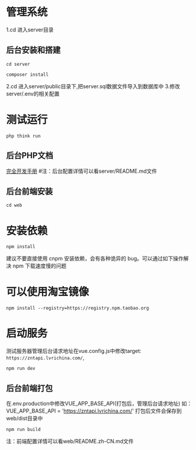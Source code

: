 管理系统
===============
1.cd 进入server目录
## 后台安装和搭建
~~~
cd server
~~~
~~~
composer install
~~~
2.cd  进入server/public目录下,把server.sql数据文件导入到数据库中
3.修改server/.env的相关配置
# 测试运行
~~~
php think run
~~~

## 后台PHP文档
[完全开发手册](https://www.workerman.net/doc/webman/install.html)
#注：后台配置详情可以看server/README.md文件

## 后台前端安装
~~~
cd web
~~~
# 安装依赖
~~~
npm install
~~~
建议不要直接使用 cnpm 安装依赖，会有各种诡异的 bug。可以通过如下操作解决 npm 下载速度慢的问题
# 可以使用淘宝镜像
~~~
npm install --registry=https://registry.npm.taobao.org
~~~
# 启动服务
测试服务器管理后台请求地址在vue.config.js中修改target: `https://zntapi.lvrichina.com/`,
~~~
npm run dev
~~~
## 后台前端打包
在.env.production中修改VUE_APP_BASE_API(打包后，管理后台请求地址)
如：VUE_APP_BASE_API = 'https://zntapi.lvrichina.com/'
打包后文件会保存到web/dist目录中
~~~
npm run build
~~~
注：前端配置详情可以看web/README.zh-CN.md文件

